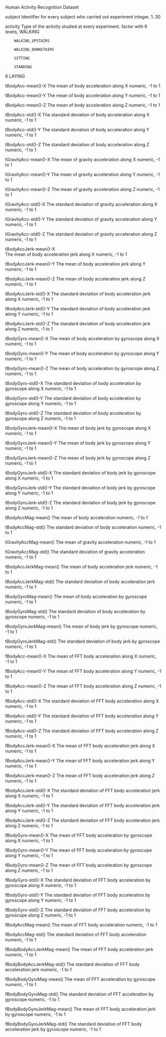 Human Activity Recognition Dataset

subject
	Identifier for every subject who carried out experiment
	integer,
		1..30

activity
	Type of the activity studied at every experiment.
	factor with 6 levels,
		WALKING

		WALKING_UPSTAIRS

		WALKING_DOWNSTAIRS

		SITTING

		STANDING
6 LAYING


tBodyAcc-mean()-X
	The mean of body acceleration along X
	numeric,
		-1 to 1

tBodyAcc-mean()-Y
	The mean of body acceleration along Y
	numeric,
		-1 to 1

tBodyAcc-mean()-Z
	The mean of body acceleration along Z
	numeric,
		-1 to 1

tBodyAcc-std()-X
	The standard deviation of body acceleration along X
	numeric,
		-1 to 1

tBodyAcc-std()-Y
	The standard deviation of body acceleration along Y
	numeric,
		-1 to 1

tBodyAcc-std()-Z
	The standard deviation of body acceleration along Z
	numeric,
		-1 to 1

tGravityAcc-mean()-X
	The mean of gravity acceleration along X
	numeric,
		-1 to 1

tGravityAcc-mean()-Y
	The mean of gravity acceleration along Y
	numeric,
		-1 to 1

tGravityAcc-mean()-Z
	The mean of gravity acceleration along Z
	numeric,
		-1 to 1

tGravityAcc-std()-X
	The standard deviation of gravity acceleration along X
	numeric,
		-1 to 1

tGravityAcc-std()-Y
	The standard deviation of gravity acceleration along Y
	numeric,
		-1 to 1

tGravityAcc-std()-Z
	The standard deviation of gravity acceleration along Z
	numeric,
		-1 to 1

tBodyAccJerk-mean()-X	
	The mean of body acceleration jerk along X
	numeric,
		-1 to 1

tBodyAccJerk-mean()-Y
	The mean of body acceleration jerk along Y
	numeric,
		-1 to 1

tBodyAccJerk-mean()-Z
	The mean of body acceleration jerk along Z
	numeric,
		-1 to 1

tBodyAccJerk-std()-X
	The standard deviation of body acceleration jerk along X
	numeric,
		-1 to 1

tBodyAccJerk-std()-Y
	The standard deviation of body acceleration jerk along Y
	numeric,
		-1 to 1

tBodyAccJerk-std()-Z
	The standard deviation of body acceleration jerk along Z
	numeric,
		-1 to 1

tBodyGyro-mean()-X
	The mean of body acceleration by gyroscope along X
	numeric,
		-1 to 1

tBodyGyro-mean()-Y
	The mean of body acceleration by gyroscope along Y
	numeric,
		-1 to 1

tBodyGyro-mean()-Z
	The mean of body acceleration by gyroscope along Z
	numeric,
		-1 to 1

tBodyGyro-std()-X
	The standard deviation of body acceleration by gyroscope along X
	numeric,
		-1 to 1

tBodyGyro-std()-Y
	The standard deviation of body acceleration by gyroscope along Y
	numeric,
		-1 to 1

tBodyGyro-std()-Z
	The standard deviation of body acceleration by gyroscope along Z
	numeric,
		-1 to 1

tBodyGyroJerk-mean()-X
	The mean of body jerk by gyroscope along X
	numeric,
		-1 to 1

tBodyGyroJerk-mean()-Y
	The mean of body jerk by gyroscope along Y
	numeric,
		-1 to 1

tBodyGyroJerk-mean()-Z
	The mean of body jerk by gyroscope along Z
	numeric,
		-1 to 1

tBodyGyroJerk-std()-X
	The standard deviation of body jerk by gyroscope along X
	numeric,
		-1 to 1

tBodyGyroJerk-std()-Y
	The standard deviation of body jerk by gyroscope along Y
	numeric,
		-1 to 1

tBodyGyroJerk-std()-Z
	The standard deviation of body jerk by gyroscope along Z
	numeric,
		-1 to 1

tBodyAccMag-mean()
	The mean of body acceleration
	numeric,
		-1 to 1

tBodyAccMag-std()
	The standard deviation of body acceleration
	numeric,
		-1 to 1

tGravityAccMag-mean()
	The mean of gravity acceleration
	numeric,
		-1 to 1

tGravityAccMag-std()
	The standard deviation of gravity acceleration
	numeric,
		-1 to 1

tBodyAccJerkMag-mean()
	The mean of body acceleration jerk
	numeric,
		-1 to 1

tBodyAccJerkMag-std()
	The standard deviation of body acceleration jerk
	numeric,
		-1 to 1

tBodyGyroMag-mean()
	The mean of body acceleration by gyroscope
	numeric,
		-1 to 1

tBodyGyroMag-std()
	The standard deviation of body acceleration by gyroscope
	numeric,
		-1 to 1

tBodyGyroJerkMag-mean()
	The mean of body jerk by gyroscope
	numeric,
		-1 to 1

tBodyGyroJerkMag-std()
	The standard deviation of body jerk by gyroscope
	numeric,
		-1 to 1

fBodyAcc-mean()-X
	The mean of FFT body acceleration along X
	numeric,
		-1 to 1

fBodyAcc-mean()-Y
	The mean of FFT body acceleration along Y
	numeric,
		-1 to 1

fBodyAcc-mean()-Z
	The mean of FFT body acceleration along Z
	numeric,
		-1 to 1

fBodyAcc-std()-X
	The standard deviation of FFT body acceleration along X
	numeric,
		-1 to 1

fBodyAcc-std()-Y
	The standard deviation of FFT body acceleration along Y
	numeric,
		-1 to 1

fBodyAcc-std()-Z
	The standard deviation of FFT body acceleration along Z
	numeric,
		-1 to 1

fBodyAccJerk-mean()-X
	The mean of FFT body acceleration jerk along X
	numeric,
		-1 to 1

fBodyAccJerk-mean()-Y
	The mean of FFT body acceleration jerk along Y
	numeric,
		-1 to 1

fBodyAccJerk-mean()-Z
	The mean of FFT body acceleration jerk along Z
	numeric,
		-1 to 1

fBodyAccJerk-std()-X
	The standard deviation of FFT body acceleration jerk along X
	numeric,
		-1 to 1

fBodyAccJerk-std()-Y
	The standard deviation of FFT body acceleration jerk along Y
	numeric,
		-1 to 1

fBodyAccJerk-std()-Z
	The standard deviation of FFT body acceleration jerk along Z
	numeric,
		-1 to 1

fBodyGyro-mean()-X
	The mean of FFT body acceleration by gyroscope along X
	numeric,
		-1 to 1

fBodyGyro-mean()-Y
	The mean of FFT body acceleration by gyroscope along Y
	numeric,
		-1 to 1

fBodyGyro-mean()-Z
	The mean of FFT body acceleration by gyroscope along Z
	numeric,
		-1 to 1

fBodyGyro-std()-X
	The standard deviation of FFT body acceleration by gyroscope along X
	numeric,
		-1 to 1

fBodyGyro-std()-Y
	The standard deviation of FFT body acceleration by gyroscope along Y
	numeric,
		-1 to 1

fBodyGyro-std()-Z
	The standard deviation of FFT body acceleration by gyroscope along Z
	numeric,
		-1 to 1

fBodyAccMag-mean()
	The mean of FFT body acceleration
	numeric,
		-1 to 1

fBodyAccMag-std()
	The standard deviation of FFT body acceleration
	numeric,
		-1 to 1

fBodyBodyAccJerkMag-mean()
	The mean of FFT body acceleration jerk
	numeric,
		-1 to 1

fBodyBodyAccJerkMag-std()
	The standard deviation of FFT body acceleration jerk
	numeric,
		-1 to 1

fBodyBodyGyroMag-mean()
	The mean of FFT acceleration by gyroscope
	numeric,
		-1 to 1

fBodyBodyGyroMag-std()
	The standard deviation of FFT acceleration by gyroscope
	numeric,
		-1 to 1

fBodyBodyGyroJerkMag-mean()
	The mean of FFT body acceleration jerk by gyroscope
	numeric,
		-1 to 1

fBodyBodyGyroJerkMag-std()
	The standard deviation of FFT body acceleration jerk by gyroscope
	numeric,
		-1 to 1